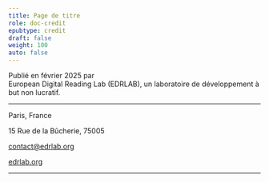 ```yaml
---
title: Page de titre
role: doc-credit
epubtype: credit
draft: false
weight: 100
auto: false
---
```


<p class="title colbreak">
Publié en février 2025 par <br/> European Digital Reading Lab (EDRLAB), un laboratoire de développement à but non lucratif.
</p>

---

<div class="title">
Paris, France

15 Rue de la Bûcherie, 75005 

[contact@edrlab.org](mailto:contact@edrlab.org)

[edrlab.org](https://www.edrlab.org/)

</div>


---